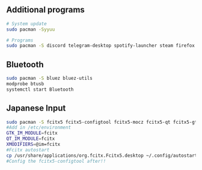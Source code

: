 ## Additional programs
```bash
# System update
sudo pacman -Syyuu

# Programs
sudo pacman -S discord telegram-desktop spotify-launcher steam firefox
```

## Bluetooth
```bash
sudo pacman -S bluez bluez-utils
modprobe btusb
systemctl start Bluetooth
```

## Japanese Input
```bash
sudo pacman -S fcitx5 fcitx5-configtool fcitx5-mocz fcitx5-qt fcitx5-gtk
#Add in /etc/environment
GTK_IM_MODULE=fcitx
QT_IM_MODULE=fcitx
XMODIFIERS=@im=fcitx
#Fcitx autostart
cp /usr/share/applications/org.fcitx.Fcitx5.desktop ~/.config/autostart/
#Config the fcitx5-configtool after!!
```
